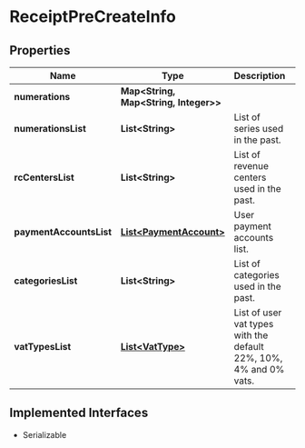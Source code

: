 

# ReceiptPreCreateInfo



## Properties

| Name | Type | Description | Notes |
|------------ | ------------- | ------------- | -------------|
|**numerations** | **Map&lt;String, Map&lt;String, Integer&gt;&gt;** |  |  [optional] |
|**numerationsList** | **List&lt;String&gt;** | List of series used in the past. |  [optional] |
|**rcCentersList** | **List&lt;String&gt;** | List of revenue centers used in the past. |  [optional] |
|**paymentAccountsList** | [**List&lt;PaymentAccount&gt;**](PaymentAccount.md) | User payment accounts list. |  [optional] |
|**categoriesList** | **List&lt;String&gt;** | List of categories used in the past. |  [optional] |
|**vatTypesList** | [**List&lt;VatType&gt;**](VatType.md) | List of user vat types with the default 22%, 10%, 4% and 0% vats. |  [optional] |


## Implemented Interfaces

* Serializable


